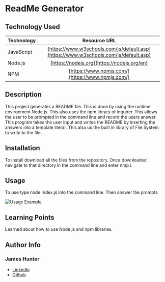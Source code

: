 # ReadMe Generator

## Technology Used

| Technology         | Resource URL                                    |
| -------------------|:-----------------------------------------------:|
| JavaScript         | [https://www.w3schools.com/js/default.asp](https://www.w3schools.com/js/default.asp) |
| Node.js | [https://nodejs.org](https://nodejs.org/en)
| NPM | [https://www.npmjs.com/](https://www.npmjs.com/) |

## Description

 This project generates a README file. This is done by using the runtime environment Node.js. This also uses the npm library of inquirer. This allows the user to be prompted in the command line and record the users answer. This program takes the user input and writes the README by inserting the answers into a template literal. This also us the built in library of File System to write to the file. 

## Installation

 To install download all the files from the repository.
 Once downloaded navigate to that directory in the command line and enter nmp i.

## Usage

 To use type node index.js into the command line. Then answer the prompts
 
![Usage Example](./assets/README%20Generator.gif)

## Learning Points

Learned about how to use Node.js and npm libraries.

## Author Info

### James Hunter
* [LinkedIn](https://www.linkedin.com/in/james-hunter123/)
* [Github](https://github.com/jamessahunter)


